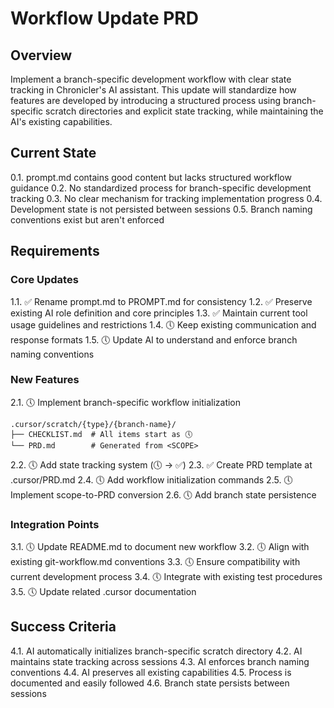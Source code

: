 # Workflow Update PRD

## Overview
Implement a branch-specific development workflow with clear state tracking in Chronicler's AI assistant. This update will standardize how features are developed by introducing a structured process using branch-specific scratch directories and explicit state tracking, while maintaining the AI's existing capabilities.

## Current State
0.1. prompt.md contains good content but lacks structured workflow guidance
0.2. No standardized process for branch-specific development tracking
0.3. No clear mechanism for tracking implementation progress
0.4. Development state is not persisted between sessions
0.5. Branch naming conventions exist but aren't enforced

## Requirements

### Core Updates
1.1. ✅ Rename prompt.md to PROMPT.md for consistency
1.2. ✅ Preserve existing AI role definition and core principles
1.3. ✅ Maintain current tool usage guidelines and restrictions
1.4. 🕔 Keep existing communication and response formats
1.5. 🕔 Update AI to understand and enforce branch naming conventions

### New Features
2.1. 🕔 Implement branch-specific workflow initialization
  ```
  .cursor/scratch/{type}/{branch-name}/
  ├── CHECKLIST.md  # All items start as 🕔
  └── PRD.md        # Generated from <SCOPE>
  ```
2.2. 🕔 Add state tracking system (🕔 -> ✅)
2.3. ✅ Create PRD template at .cursor/PRD.md
2.4. 🕔 Add workflow initialization commands
2.5. 🕔 Implement scope-to-PRD conversion
2.6. 🕔 Add branch state persistence

### Integration Points
3.1. 🕔 Update README.md to document new workflow
3.2. 🕔 Align with existing git-workflow.md conventions
3.3. 🕔 Ensure compatibility with current development process
3.4. 🕔 Integrate with existing test procedures
3.5. 🕔 Update related .cursor documentation

## Success Criteria
4.1. AI automatically initializes branch-specific scratch directory
4.2. AI maintains state tracking across sessions
4.3. AI enforces branch naming conventions
4.4. AI preserves all existing capabilities
4.5. Process is documented and easily followed
4.6. Branch state persists between sessions

